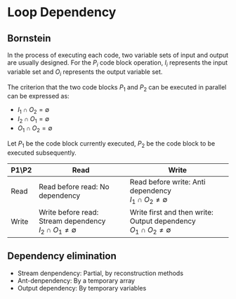 # Loop Dependency
## Bornstein
In the process of executing each code, two variable sets of input and output are usually designed. For the $P_i$ code block operation, $I_i$ represents the input variable set and $O_i$ represents the output variable set.

The criterion that the two code blocks $P_1$ and $P_2$ can be executed in parallel can be expressed as:
- $I_1 \cap O_2 = \emptyset$
- $I_2 \cap O_1 = \emptyset$
- $O_1 \cap O_2 = \emptyset$

Let $P_1$ be the code block currently executed, $P_2$ be the code block to be executed subsequently.

P1\\P2 | Read | Write
--- | --- | ---
Read | Read before read: No dependency | Read before write: Anti dependency <br /> $I_1\cap O_2\ne\emptyset$
Write | Write before read: Stream dependency<br />$I_2\cap O_1\ne\emptyset$ | Write first and then write: Output dependency <br /> $O_1\cap O_2\ne\emptyset$

## Dependency elimination
- Stream denpendency: Partial, by reconstruction methods
- Ant-denpendency: By a temporary array
- Output dependency: By temporary variables
